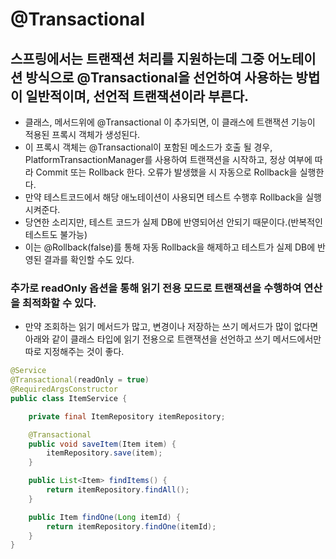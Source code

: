 # @Transactional
## 스프링에서는 트랜잭션 처리를 지원하는데 그중 어노테이션 방식으로 @Transactional을 선언하여 사용하는 방법이 일반적이며, 선언적 트랜잭션이라 부른다.
* 클래스, 메서드위에 @Transactional 이 추가되면, 이 클래스에 트랜잭션 기능이 적용된 프록시 객체가 생성된다.
* 이 프록시 객체는 @Transactional이 포함된 메소드가 호출 될 경우, PlatformTransactionManager를 사용하여 트랜잭션을 시작하고, 정상 여부에 따라 Commit 또는 Rollback 한다. 오류가 발생했을 시 자동으로 Rollback을 실행한다.
* 만약 테스트코드에서 해당 애노테이션이 사용되면 테스트 수행후 Rollback을 실행시켜준다.
* 당연한 소리지만, 테스트 코드가 실제 DB에 반영되어선 안되기 때문이다.(반복적인 테스트도 불가능)
* 이는 @Rollback(false)를 통해 자동 Rollback을 해제하고 테스트가 실제 DB에 반영된 결과를 확인할 수도 있다.

### 추가로 readOnly 옵션을 통해 읽기 전용 모드로 트랜잭션을 수행하여 연산을 최적화할 수 있다.
* 만약 조회하는 읽기 메서드가 많고, 변경이나 저장하는 쓰기 메서드가 많이 없다면 아래와 같이 클래스 타입에 읽기 전용으로 트랜잭션을 선언하고 쓰기 메서드에서만 따로 지정해주는 것이 좋다.
```java
@Service
@Transactional(readOnly = true)
@RequiredArgsConstructor
public class ItemService {

    private final ItemRepository itemRepository;

    @Transactional
    public void saveItem(Item item) {
        itemRepository.save(item);
    }

    public List<Item> findItems() {
        return itemRepository.findAll();
    }

    public Item findOne(Long itemId) {
        return itemRepository.findOne(itemId);
    }
}
```
